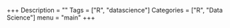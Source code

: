 +++
Description = ""
Tags = ["R", "datascience"]
Categories = ["R", "Data Science"]
menu = "main"
+++
